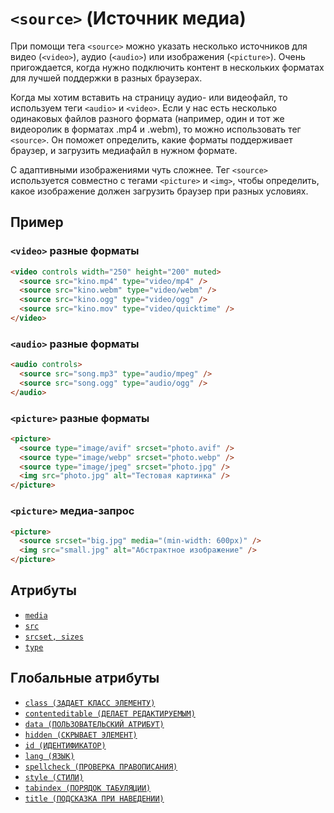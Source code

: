 # `<source>` (Источник медиа)

При помощи тега `<source>` можно указать несколько источников для видео (`<video>`), аудио (`<audio>`) или изображения (`<picture>`). Очень пригождается, когда нужно подключить контент в нескольких форматах для лучшей поддержки в разных браузерах.

Когда мы хотим вставить на страницу аудио- или видеофайл, то используем теги `<audio>` и `<video>`. Если у нас есть несколько одинаковых файлов разного формата (например, один и тот же видеоролик в форматах .mp4 и .webm), то можно использовать тег `<source>`. Он поможет определить, какие форматы поддерживает браузер, и загрузить медиафайл в нужном формате.

С адаптивными изображениями чуть сложнее. Тег `<source>` используется совместно с тегами `<picture>` и `<img>`, чтобы определить, какое изображение должен загрузить браузер при разных условиях.

## Пример

### `<video>` разные форматы

```html
<video controls width="250" height="200" muted>
  <source src="kino.mp4" type="video/mp4" />
  <source src="kino.webm" type="video/webm" />
  <source src="kino.ogg" type="video/ogg" />
  <source src="kino.mov" type="video/quicktime" />
</video>
```

### `<audio>` разные форматы

```html
<audio controls>
  <source src="song.mp3" type="audio/mpeg" />
  <source src="song.ogg" type="audio/ogg" />
</audio>
```

### `<picture>` разные форматы

```html
<picture>
  <source type="image/avif" srcset="photo.avif" />
  <source type="image/webp" srcset="photo.webp" />
  <source type="image/jpeg" srcset="photo.jpg" />
  <img src="photo.jpg" alt="Тестовая картинка" />
</picture>
```

### `<picture>` медиа-запрос

```html
<picture>
  <source srcset="big.jpg" media="(min-width: 600px)" />
  <img src="small.jpg" alt="Абстрактное изображение" />
</picture>
```

## Атрибуты

- [`media`](<../ATTRIBUTES/media (МЕДИА-ЗАПРОС).md>)
- [`src`](<../ATTRIBUTES/src (URL ИСТОЧНИКА).md>)
- [`srcset, sizes`](<../ATTRIBUTES/srcset, sizes (НАБОР ИЗОБРАЖЕНИЙ).md>)
- [`type`](<../ATTRIBUTES/type (ТИП MIME).md>)

## Глобальные атрибуты

- [`class (ЗАДАЕТ КЛАСС ЭЛЕМЕНТУ)`](<../ATTRIBUTES GLOBAL/class (ЗАДАЕТ КЛАСС ЭЛЕМЕНТУ).md>)
- [`contenteditable (ДЕЛАЕТ РЕДАКТИРУЕМЫМ)`](<../ATTRIBUTES GLOBAL/contenteditable (ДЕЛАЕТ РЕДАКТИРУЕМЫМ).md>)
- [`data (ПОЛЬЗОВАТЕЛЬСКИЙ АТРИБУТ)`](<../ATTRIBUTES GLOBAL/data (ПОЛЬЗОВАТЕЛЬСКИЙ АТРИБУТ).md>)
- [`hidden (СКРЫВАЕТ ЭЛЕМЕНТ)`](<../ATTRIBUTES GLOBAL/hidden (СКРЫВАЕТ ЭЛЕМЕНТ).md>)
- [`id (ИДЕНТИФИКАТОР)`](<../ATTRIBUTES GLOBAL/id (ИДЕНТИФИКАТОР).md>)
- [`lang (ЯЗЫК)`](<../ATTRIBUTES GLOBAL/lang (ЯЗЫК).md>)
- [`spellcheck (ПРОВЕРКА ПРАВОПИСАНИЯ)`](<../ATTRIBUTES GLOBAL/spellcheck (ПРОВЕРКА ПРАВОПИСАНИЯ).md>)
- [`style (СТИЛИ)`](<../ATTRIBUTES GLOBAL/style (СТИЛИ).md>)
- [`tabindex (ПОРЯДОК ТАБУЛЯЦИИ)`](<../ATTRIBUTES GLOBAL/tabindex (ПОРЯДОК ТАБУЛЯЦИИ).md>)
- [`title (ПОДСКАЗКА ПРИ НАВЕДЕНИИ)`](<../ATTRIBUTES GLOBAL/title (ПОДСКАЗКА ПРИ НАВЕДЕНИИ).md>)
